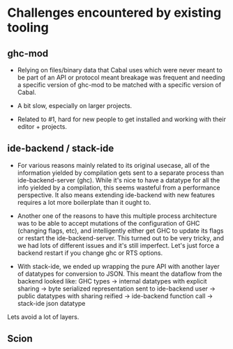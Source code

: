 # Challenges encountered by existing tooling

## ghc-mod

- Relying on files/binary data that Cabal uses which were never meant to be part of an API or protocol meant breakage was frequent and needing a specific version of ghc-mod to be matched with a specific version of Cabal.

- A bit slow, especially on larger projects.

- Related to #1, hard for new people to get installed and working with their editor + projects.

## ide-backend / stack-ide

-  For various reasons mainly related to its original usecase, all of the information yielded by compilation gets sent to a separate process than ide-backend-server (ghc). While it's nice to have a datatype for all the info yielded by a compilation, this seems wasteful from a performance perspective. It also means extending ide-backend with new features requires a lot more boilerplate than it ought to.

- Another one of the reasons to have this multiple process architecture was to be able to accept mutations of the configuration of GHC (changing flags, etc), and intelligently either get GHC to update its flags or restart the ide-backend-server.  This turned out to be very tricky, and we had lots of different issues and it's still imperfect.  Let's just force a backend restart if you change ghc or RTS options.

- With stack-ide, we ended up wrapping the pure API with another layer of datatypes for conversion to JSON.  This meant the dataflow from the backend looked like: GHC types -> internal datatypes with explicit sharing -> byte serialized representation sent to ide-backend user -> public datatypes with sharing reified -> ide-backend function call -> stack-ide json datatype

Lets avoid a lot of layers.

## Scion
